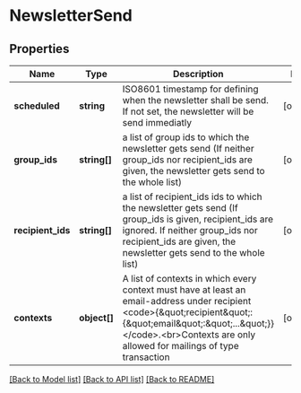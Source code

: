 # NewsletterSend

## Properties
Name | Type | Description | Notes
------------ | ------------- | ------------- | -------------
**scheduled** | **string** | ISO8601 timestamp for defining when the newsletter shall be send. If not set, the newsletter will be send immediatly | [optional] 
**group_ids** | **string[]** | a list of group ids to which the newsletter gets send (If neither group_ids nor recipient_ids are given, the newsletter gets send to the whole list) | [optional] 
**recipient_ids** | **string[]** | a list of recipient_ids ids to which the newsletter gets send (If group_ids is given, recipient_ids are ignored. If neither group_ids nor recipient_ids are given, the newsletter gets send to the whole list) | [optional] 
**contexts** | **object[]** | A list of contexts in which every context must have at least an email-address under recipient &lt;code&gt;{\&quot;recipient\&quot;:{\&quot;email\&quot;:\&quot;...\&quot;}}&lt;/code&gt;.&lt;br&gt;Contexts are only allowed for mailings of type transaction | [optional] 

[[Back to Model list]](../README.md#documentation-for-models) [[Back to API list]](../README.md#documentation-for-api-endpoints) [[Back to README]](../README.md)


